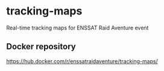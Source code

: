 # tracking-maps
Real-time tracking maps for ENSSAT Raid Aventure event


## Docker repository
https://hub.docker.com/r/enssatraidaventure/tracking-maps/
